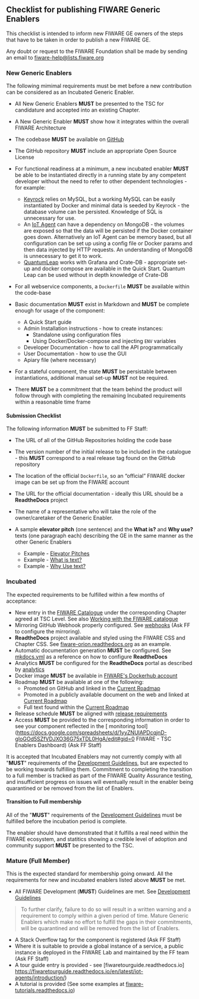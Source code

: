 ## Checklist for publishing FIWARE Generic Enablers

This checklist is intended to inform new FIWARE GE owners of the steps that have
to be taken in order to publish a new FIWARE GE.

Any doubt or request to the FIWARE Foundation shall be made by sending an email
to [fiware-help@lists.fiware.org](mailto:fiware-help@lists.fiware.org)

### New Generic Enablers

The following mimimal requirements must be met before a new contribution can be
considered as an Incubated Generic Enabler.

-   All New Generic Enablers **MUST** be presented to the TSC for candidature
    and accepted into an existing Chapter.
-   A New Generic Enabler **MUST** show how it integrates within the overall
    FIWARE Architecture
-   The codebase **MUST** be available on [GitHub](https://github.com)
-   The GitHub repository **MUST** include an appropriate Open Source License
-   For functional readiness at a minimum, a new incubated enabler **MUST** be
    able to be instantiated directly in a running state by any competent
    developer without the need to refer to other dependent technologies - for
    example:

    -   [Keyrock](https://fiware-idm.readthedocs.io/en/latest/) relies on MySQL,
        but a working MySQL can be easily instantiated by Docker and minimal
        data is seeded by Keyrock - the database volume can be persisted.
        Knowledge of SQL is unnecessary for use.
    -   An [IoT Agent](https://iotagent-node-lib.rtfd.io/) can have a dependency
        on MongoDB - the volumes are exposed so that the data will be persisted
        if the Docker container goes down. Alternatively an IoT Agent can be
        memory based, but all configuration can be set up using a config file or
        Docker params and then data injected by HTTP requests. An understanding
        of MongoDB is unnecessary to get it to work.
    -   [QuantumLeap](https://quantumleap.rtfd.io/) works with Grafana and
        Crate-DB - appropriate set-up and docker compose are available in the
        Quick Start. Quantum Leap can be used without in depth knowledge of
        Crate-DB

-   For all webservice components, a `Dockerfile` **MUST** be available within
    the code-base
-   Basic documentation **MUST** exist in Markdown and **MUST** be complete
    enough for usage of the component:
    -   A Quick Start guide
    -   Admin Installation instructions - how to create instances:
        -   Standalone using configuration files
        -   Using Docker/Docker-compose and injecting `ENV` variables
    -   Developer Documentation - how to call the API programmatically
    -   User Documentation - how to use the GUI
    -   Apiary file (where necessary)
-   For a stateful component, the state **MUST** be persistable between
    instantiations, additional manual set-up **MUST** not be required.
-   There **MUST** be a commitment that the team behind the product will follow
    through with completing the remaining Incubated requirements within a
    reasonable time frame

#### Submission Checklist

The following information **MUST** be submitted to FF Staff:

-   The URL of all of the GitHub Repositories holding the code base
-   The version number of the initial release to be included in the catalogue -
    this **MUST** correspond to a real release tag found on the GitHub
    repository
-   The location of the official `Dockerfile`, so an “official” FIWARE docker
    image can be set up from the FIWARE account
-   The URL for the official documentation - ideally this URL should be a
    **ReadtheDocs** project
-   The name of a representative who will take the role of the owner/caretaker
    of the Generic Enabler.
-   A sample **elevator pitch** (one sentence) and the **What is?** and **Why
    use?** texts (one paragraph each) describing the GE in the same manner as
    the other Generic Enablers

    -   Example -
        [Elevator Pitches](https://www.fiware.org/developers/catalogue/)
    -   Example -
        [What is text?](https://github.com/Fiware/catalogue/blob/master/core/README.md#what-is-orion)
    -   Example -
        [Why Use text?](https://github.com/Fiware/catalogue/blob/master/core/README.md#why-use-orion)

### Incubated

The expected requirements to be fulfilled within a few months of acceptance:

-   New entry in the
    [FIWARE Catalogue](https://www.fiware.org/developers/catalogue/) under the
    corresponding Chapter agreed at TSC Level. See also
    [Working with the FIWARE catalogue](https://wiki.fiware.org/Working_with_the_FIWARE_catalogue)
-   Mirroring GitHub Webhook properly configured. See
    [webhooks](repo_webhook.md) (Ask FF to configure the mirroring).
-   **ReadtheDocs** project available and styled using the FIWARE CSS and
    Chapter CSS. See
    [fiware-orion.readthedocs.org](https://fiware-orion.readthedocs.org) as an
    example.
-   Automatic documentation generation **MUST** be configured. See
    [mkdocs.yml](https://github.com/telefonicaid/fiware-orion/blob/master/mkdocs.yml)
    as a reference on how to configure **ReadtheDocs**
-   Analytics **MUST** be configured for the **ReadtheDocs** portal as described
    by [analytics](analytics_readthedocs.md)
-   Docker image **MUST** be available in
    [FIWARE's Dockerhub account](https://hub.docker.com/Dockerhub)
-   Roadmap **MUST** be available at one of the following:
    -   Promoted on GitHub and linked in the
        [Current Roadmap](https://wiki.fiware.org/Current_Supported_Features_and_Roadmap_in_FIWARE)
    -   Promoted in a publicly available document on the web and linked at
        [Current Roadmap](https://wiki.fiware.org/Current_Supported_Features_and_Roadmap_in_FIWARE)
    -   Full text found within the
        [Current Roadmap](https://wiki.fiware.org/Current_Supported_Features_and_Roadmap_in_FIWARE)
-   Release schedule **MUST** be aligned with
    [release requirements](GE_Requirements.md#releases)
-   Access **MUST** be provided to the corresponding information in order to see
    your component reflected in the [ monitoring
    tool](https://docs.google.com/spreadsheets/d/1yyZNUlAPDcqjnD-gIoGOd5SZfVDJXO36G75xTDL0HgA/edit#gid=0
    FIWARE - TSC Enablers Dashboard) (Ask FF Staff)

It is accepted that Incubated Enablers may not currently comply with all
"**MUST**" requirements of the [Development Guidelines](development.md), but are
expected to be working towards fulfilling them. Commitment to completing the
transition to a full member is tracked as part of the FIWARE Quality Assurance
testing, and insufficient progress on issues will eventually result in the
enabler being quarantined or be removed from the list of Enablers.

#### Transition to Full membership

All of the "**MUST**" requirements of the
[Development Guidelines](development.md) must be fulfilled before the incubation
period is complete.

The enabler should have demonstrated that it fulfills a real need within the
FIWARE ecosystem, and statitics showing a credible level of adoption and
community support **MUST** be presented to the TSC.

### Mature (Full Member)

This is the expected standard for membership going onward. All the requirements
for new and incubated enablers listed above **MUST** be met.

-   All FIWARE Development (**MUST**) Guidelines are met. See
    [Development Guidelines](development.md)

> To further clarify, failure to do so will result in a written warning and a
> requirement to comply within a given period of time. Mature Generic Enablers
> which make no effort to fulfill the gaps in their commitments, will be
> quarantined and will be removed from the list of Enablers.

-   A Stack Overflow tag for the component is registered (Ask FF Staff)
-   Where it is suitable to provide a global instance of a service, a public
    instance is deployed in the FIWARE Lab and maintained by the FF team (Ask FF
    Staff)
-   A tour guide entry is provided - see [fiwaretourguide.readthedocs.io]
    https://fiwaretourguide.readthedocs.io/en/latest/iot-agents/introduction/)
-   A tutorial is provided (See some examples at
    [fiware-tutorials.readthedocs.io](http://fiware-tutorials.readthedocs.io/en/latest))
